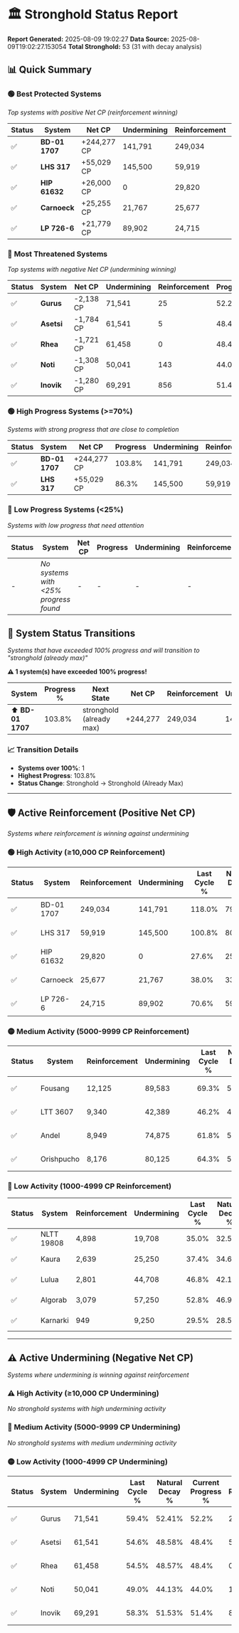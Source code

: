 # 🏛️ Stronghold Status Report

**Report Generated:** 2025-08-09 19:02:27
**Data Source:** 2025-08-09T19:02:27.153054
**Total Stronghold:** 53 (31 with decay analysis)

## 📊 Quick Summary

### 🟢 **Best Protected Systems**
*Top systems with positive Net CP (reinforcement winning)*

| Status | System | Net CP | Undermining | Reinforcement | Progress |
|--------|--------|--------|-------------|---------------|----------|
| ✅ | **BD-01 1707** | +244,277 CP | 141,791 | 249,034 | 103.8% |
| ✅ | **LHS 317** | +55,029 CP | 145,500 | 59,919 | 86.3% |
| ✅ | **HIP 61632** | +26,000 CP | 0 | 29,820 | 27.6% |
| ✅ | **Carnoeck** | +25,255 CP | 21,767 | 25,677 | 35.8% |
| ✅ | **LP 726-6** | +21,779 CP | 89,902 | 24,715 | 61.6% |

### 🔴 **Most Threatened Systems**
*Top systems with negative Net CP (undermining winning)*

| Status | System | Net CP | Undermining | Reinforcement | Progress |
|--------|--------|--------|-------------|---------------|----------|
| ✅ | **Gurus** | -2,138 CP | 71,541 | 25 | 52.2% |
| ✅ | **Asetsi** | -1,784 CP | 61,541 | 5 | 48.4% |
| ✅ | **Rhea** | -1,721 CP | 61,458 | 0 | 48.4% |
| ✅ | **Noti** | -1,308 CP | 50,041 | 143 | 44.0% |
| ✅ | **Inovik** | -1,280 CP | 69,291 | 856 | 51.4% |

### 🟢 **High Progress Systems (>=70%)**
*Systems with strong progress that are close to completion*

| Status | System | Net CP | Progress | Undermining | Reinforcement |
|--------|--------|--------|----------|-------------|---------------|
| ✅ | **BD-01 1707** | +244,277 CP | 103.8% | 141,791 | 249,034 |
| ✅ | **LHS 317** | +55,029 CP | 86.3% | 145,500 | 59,919 |

### 🔴 **Low Progress Systems (<25%)**
*Systems with low progress that need attention*

| Status | System | Net CP | Progress | Undermining | Reinforcement |
|--------|--------|--------|----------|-------------|---------------|
| - | *No systems with <25% progress found* | - | - | - | - |
## 🔄 System Status Transitions  
*Systems that have exceeded 100% progress and will transition to "stronghold (already max)"*

**⚠️ 1 system(s) have exceeded 100% progress!**

| System | Progress % | Next State | Net CP | Reinforcement | Undermining | 
|--------|------------|-------------|--------|---------------|-------------|
| ⬆️ **BD-01 1707** | 103.8% | stronghold (already max) | +244,277 | 249,034 | 141,791 |

### 📈 Transition Details
- **Systems over 100%**: 1
- **Highest Progress**: 103.8%
- **Status Change**: Stronghold → Stronghold (Already Max)

---

## 🛡️ Active Reinforcement (Positive Net CP)
*Systems where reinforcement is winning against undermining*

### 🟢 High Activity (≥10,000 CP Reinforcement)

| Status | System | Reinforcement | Undermining | Last Cycle % | Natural Decay % | Current Progress % | Current CP | Net CP | Activity |
|--------|--------|---------------|-------------|--------------|-----------------|-------------------|------------|--------|----------|
| ✅ | BD-01 1707 | 249,034 | 141,791 | 118.0% | 79.37% | 103.8% | 1,038,000 | +244,277 | 🟢 High Reinforcement |
| ✅ | LHS 317 | 59,919 | 145,500 | 100.8% | 80.80% | 86.3% | 863,000 | +55,029 | 🟢 High Reinforcement |
| ✅ | HIP 61632 | 29,820 | 0 | 27.6% | 25.00% | 27.6% | 276,000 | +26,000 | 🟢 High Reinforcement |
| ✅ | Carnoeck | 25,677 | 21,767 | 38.0% | 33.27% | 35.8% | 358,000 | +25,255 | 🟢 High Reinforcement |
| ✅ | LP 726-6 | 24,715 | 89,902 | 70.6% | 59.42% | 61.6% | 616,000 | +21,779 | 🟢 High Reinforcement |

### 🟡 Medium Activity (5000-9999 CP Reinforcement)

| Status | System | Reinforcement | Undermining | Last Cycle % | Natural Decay % | Current Progress % | Current CP | Net CP | Activity |
|--------|--------|---------------|-------------|--------------|-----------------|-------------------|------------|--------|----------|
| ✅ | Fousang | 12,125 | 89,583 | 69.3% | 59.36% | 60.3% | 603,000 | +9,362 | 🟡 Medium Reinforcement |
| ✅ | LTT 3607 | 9,340 | 42,389 | 46.2% | 41.19% | 42.0% | 420,000 | +8,149 | 🟡 Medium Reinforcement |
| ✅ | Andel | 8,949 | 74,875 | 61.8% | 53.65% | 54.3% | 542,999 | +6,543 | 🟡 Medium Reinforcement |
| ✅ | Orishpucho | 8,176 | 80,125 | 64.3% | 55.73% | 56.3% | 563,000 | +5,741 | 🟡 Medium Reinforcement |

### 🔴 Low Activity (1000-4999 CP Reinforcement)

| Status | System | Reinforcement | Undermining | Last Cycle % | Natural Decay % | Current Progress % | Current CP | Net CP | Activity |
|--------|--------|---------------|-------------|--------------|-----------------|-------------------|------------|--------|----------|
| ✅ | NLTT 19808 | 4,898 | 19,708 | 35.0% | 32.53% | 33.0% | 330,000 | +4,673 | 🔵 Low Reinforcement |
| ✅ | Kaura | 2,639 | 25,250 | 37.4% | 34.68% | 34.9% | 349,000 | +2,249 | 🔵 Low Reinforcement |
| ✅ | Lulua | 2,801 | 44,708 | 46.8% | 42.13% | 42.3% | 423,000 | +1,670 | 🔵 Low Reinforcement |
| ✅ | Algorab | 3,079 | 57,250 | 52.8% | 46.95% | 47.1% | 471,000 | +1,496 | 🔵 Low Reinforcement |
| ✅ | Karnarki | 949 | 9,250 | 29.5% | 28.50% | 28.6% | 286,000 | +1,049 | 🔵 Low Reinforcement |


---

## ⚠️ Active Undermining (Negative Net CP)
*Systems where undermining is winning against reinforcement*

### ⚠️ High Activity (≥10,000 CP Undermining)

*No stronghold systems with high undermining activity*

### 🔶 Medium Activity (5000-9999 CP Undermining)

*No stronghold systems with medium undermining activity*

### 🟡 Low Activity (1000-4999 CP Undermining)

| Status | System | Undermining | Last Cycle % | Natural Decay % | Current Progress % | Reinforcement | Current CP | Net CP | Activity |
|--------|--------|-------------|--------------|-----------------|-------------------|---------------|------------|--------|----------|
| ✅ | Gurus | 71,541 | 59.4% | 52.41% | 52.2% | 25 | 522,000 | -2,138 | 🟡 Low Undermining |
| ✅ | Asetsi | 61,541 | 54.6% | 48.58% | 48.4% | 5 | 484,000 | -1,784 | 🟡 Low Undermining |
| ✅ | Rhea | 61,458 | 54.5% | 48.57% | 48.4% | 0 | 484,000 | -1,721 | 🟡 Low Undermining |
| ✅ | Noti | 50,041 | 49.0% | 44.13% | 44.0% | 143 | 440,000 | -1,308 | 🟡 Low Undermining |
| ✅ | Inovik | 69,291 | 58.3% | 51.53% | 51.4% | 856 | 514,000 | -1,280 | 🟡 Low Undermining |
